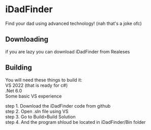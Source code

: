 # iDadFinder
Find your dad using advanced technology! (nah that's a joke ofc)

## Downloading
if you are lazy you can download iDadFinder from Realeses

## Building
You will need these things to build it:<br/>
  VS 2022 (that is ready for c#)<br/>
  .Net 6.0<br/>
  Some basic VS experience<br/>

step 1. Download the iDadFinder code from github<br/>
step 2. Open .sln file using VS<br/>
step 3. Go to Build>Build Solution<br/>
step 4. And the program shloud be located in iDadFinder/Bin folder<br/>
